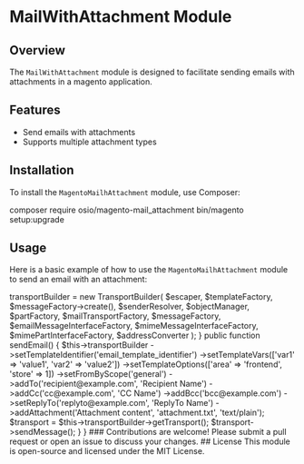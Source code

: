 # MailWithAttachment Module

## Overview

The `MailWithAttachment` module is designed to facilitate sending emails with attachments in a magento application.

## Features

- Send emails with attachments
- Supports multiple attachment types

## Installation

To install the `MagentoMailhAttachment` module, use Composer:

composer require osio/magento-mail_attachment
bin/magento setup:upgrade

## Usage

Here is a basic example of how to use the `MagentoMailhAttachment` module to send an email with an attachment:

<?php

use Osio\MagentoMailAttachment\Model\TransportBuilder;
use Magento\Framework\Mail\Template\FactoryInterface;
use Magento\Framework\Mail\Template\SenderResolverInterface;
use Magento\Framework\ObjectManagerInterface;
use Laminas\Mime\PartFactory;
use Magento\Framework\Escaper;
use Magento\Framework\Mail\TransportInterfaceFactory;
use Magento\Framework\Mail\MessageInterfaceFactory;
use Magento\Framework\Mail\EmailMessageInterfaceFactory;
use Magento\Framework\Mail\MimeMessageInterfaceFactory;
use Magento\Framework\Mail\MimePartInterfaceFactory;
use Magento\Framework\Mail\AddressConverter;

class EmailSender
{
    private TransportBuilder $transportBuilder;

    public function __construct(
        Escaper $escaper,
        FactoryInterface $templateFactory,
        SenderResolverInterface $senderResolver,
        ObjectManagerInterface $objectManager,
        PartFactory $partFactory,
        TransportInterfaceFactory $mailTransportFactory,
        MessageInterfaceFactory $messageFactory,
        EmailMessageInterfaceFactory $emailMessageInterfaceFactory,
        MimeMessageInterfaceFactory $mimeMessageInterfaceFactory,
        MimePartInterfaceFactory $mimePartInterfaceFactory,
        AddressConverter $addressConverter
    ) {
        $this->transportBuilder = new TransportBuilder(
            $escaper,
            $templateFactory,
            $messageFactory->create(),
            $senderResolver,
            $objectManager,
            $partFactory,
            $mailTransportFactory,
            $messageFactory,
            $emailMessageInterfaceFactory,
            $mimeMessageInterfaceFactory,
            $mimePartInterfaceFactory,
            $addressConverter
        );
    }

    public function sendEmail()
    {
        $this->transportBuilder
            ->setTemplateIdentifier('email_template_identifier')
            ->setTemplateVars(['var1' => 'value1', 'var2' => 'value2'])
            ->setTemplateOptions(['area' => 'frontend', 'store' => 1])
            ->setFromByScope('general')
            ->addTo('recipient@example.com', 'Recipient Name')
            ->addCc('cc@example.com', 'CC Name')
            ->addBcc('bcc@example.com')
            ->setReplyTo('replyto@example.com', 'ReplyTo Name')
            ->addAttachment('Attachment content', 'attachment.txt', 'text/plain');

        $transport = $this->transportBuilder->getTransport();
        $transport->sendMessage();
    }
}
### Contributions are welcome!

Please submit a pull request or open an issue to discuss your changes.

## License

This module is open-source and licensed under the MIT License.
